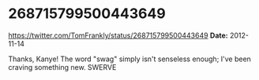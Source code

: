 # 268715799500443649
https://twitter.com/TomFrankly/status/268715799500443649
**Date:** 2012-11-14

Thanks, Kanye! The word "swag" simply isn't senseless enough; I've been craving something new. SWERVE
